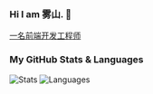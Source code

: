 ### Hi I am 雾山. 👋

[一名前端开发工程师](https://aj.pages.dev)

### My GitHub Stats & Languages

![Stats](https://readme-steel.vercel.app/api?username=beer-on-ice&include_all_commits=true&hide_border=true&theme=kacho_ga) ![Languages](https://readme-steel.vercel.app/api/top-langs/?username=beer-on-ice&&show_icons=true&hide_border=true&theme=graywhite&layout=compact&langs_count=8&exclude_repo=CloudflareWarp)

